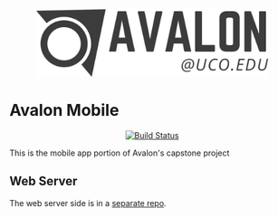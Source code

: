 <p align="center">
    <img src="/app/src/main/avalon_logo_text.png?raw=true" title="Avalon Logo" height="120">
</p>

# Avalon Mobile
<p align="center">
    <a href="https://travis-ci.org/UCO-CS-Capstone/avalon_mobile"><img src="https://api.travis-ci.org/UCO-CS-Capstone/avalon_mobile.svg?branch=master" alt="Build Status"></a>
</p>
This is the mobile app portion of Avalon's capstone project

## Web Server
The web server side is in a [separate repo](https://github.com/UCO-CS-Capstone/avalon_web).

